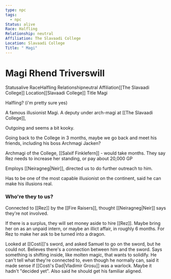 ```yaml
---
type: npc
tags:
  - npc
Status: alive
Race: Halfling
Relationship: neutral
Affiliation: The Slavaadi College
Location: Slavaadi College
Title: " Magi"
---
```


# Magi Rhend Triverswill
<span class="dataview inline-field"><span class="inline-field-key">Status</span><span class="inline-field-value">alive</span></span>
<span class="dataview inline-field"><span class="inline-field-key">Race</span><span class="inline-field-value">Halfling</span></span>
<span class="dataview inline-field"><span class="inline-field-key">Relationship</span><span class="inline-field-value">neutral</span></span>
<span class="dataview inline-field"><span class="inline-field-key">Affiliation</span><span class="inline-field-value">[[The Slavaadi College]]</span></span>
<span class="dataview inline-field"><span class="inline-field-key">Location</span><span class="inline-field-value">[[Slavaadi College]]</span></span>
<span class="dataview inline-field"><span class="inline-field-key">Title</span><span class="inline-field-value"> Magi</span></span>

Halfling? (i'm pretty sure yes)

A famous illusionist Magi. A deputy under arch-magi at [[The Slavaadi College]], 

Outgoing and seems a bit kooky. 

Going back to the College in 3 months, maybe we go back and meet his friends, including his boss Archmagi Jacken?

Archmagi of the College, [[Salxif Finklefern]] - would take months. They say Rez needs to increase her standing, or pay about 20,000 GP 

Employs [[Neiragneg|Neir]], directed us to do further outreach to him.

Has to be one of the most capable illusionist on the continent, said he can make his illusions real. 

### Who're they to us? 
Connected to [[Rez]] by the [[Fire Raisers]], thought [[Neiragneg|Neir]] says they're not involved. 

If there is a surplus, they will set money aside to hire [[Rez]]. Maybe bring her on as an unpaid intern, or maybe an illict affair, in roughly 6 months. For Rez to make her ask to be turned into a dragon. 

Looked at [[Costi]]'s sword, and asked Samuel to go on the sword, but he could not. Believes there's a connection between him and the sword. Says something is shifting inside, like molten magic, that wants to solidify. He can't tell what they're connected to, even though he normally can, said it made sense if [[Costi's Dad|Vladimir Grosu]] was a warlock. Maybe it hadn't "decided yet". Also said he should get his familiar aligned. 
